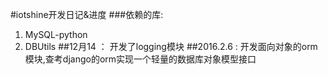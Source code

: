 #iotshine开发日记&进度
###依赖的库:
1.  MySQL-python
2.  DBUtils
##12月14 ：
开发了logging模块
##2016.2.6 :
开发面向对象的orm模块,查考django的orm实现一个轻量的数据库对象模型接口


